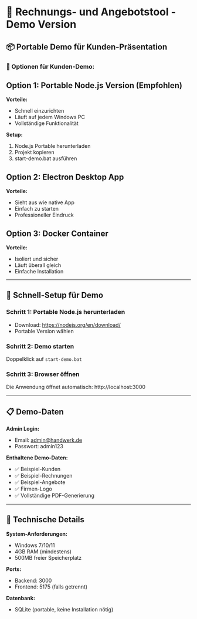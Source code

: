 # 🚀 Rechnungs- und Angebotstool - Demo Version

## 📦 Portable Demo für Kunden-Präsentation

### 🎯 Optionen für Kunden-Demo:

## Option 1: Portable Node.js Version (Empfohlen)
**Vorteile:** 
- Schnell einzurichten
- Läuft auf jedem Windows PC
- Vollständige Funktionalität

**Setup:**
1. Node.js Portable herunterladen
2. Projekt kopieren 
3. start-demo.bat ausführen

## Option 2: Electron Desktop App
**Vorteile:**
- Sieht aus wie native App
- Einfach zu starten
- Professioneller Eindruck

## Option 3: Docker Container
**Vorteile:**
- Isoliert und sicher
- Läuft überall gleich
- Einfache Installation

---

## 🚀 Schnell-Setup für Demo

### Schritt 1: Portable Node.js herunterladen
- Download: https://nodejs.org/en/download/
- Portable Version wählen

### Schritt 2: Demo starten
Doppelklick auf `start-demo.bat`

### Schritt 3: Browser öffnen
Die Anwendung öffnet automatisch: http://localhost:3000

---

## 📋 Demo-Daten

**Admin Login:**
- Email: admin@handwerk.de  
- Passwort: admin123

**Enthaltene Demo-Daten:**
- ✅ Beispiel-Kunden
- ✅ Beispiel-Rechnungen  
- ✅ Beispiel-Angebote
- ✅ Firmen-Logo
- ✅ Vollständige PDF-Generierung

---

## 🔧 Technische Details

**System-Anforderungen:**
- Windows 7/10/11
- 4GB RAM (mindestens)
- 500MB freier Speicherplatz

**Ports:**
- Backend: 3000
- Frontend: 5175 (falls getrennt)

**Datenbank:**
- SQLite (portable, keine Installation nötig)
